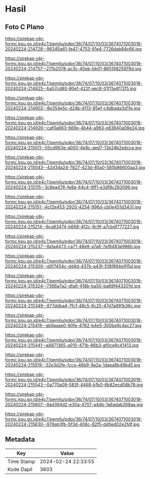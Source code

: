 # Hasil

## Foto C Plano

https://sirekap-obj-formc.kpu.go.id/e4c7/pemilu/pdpr/36/74/07/10/03/3674071003018-20240224-214728--96345a61-fe47-4753-91e4-7726dab84c66.jpg

https://sirekap-obj-formc.kpu.go.id/e4c7/pemilu/pdpr/36/74/07/10/03/3674071003018-20240224-214757--217b2078-ac3c-40eb-bb01-86519825978d.jpg

https://sirekap-obj-formc.kpu.go.id/e4c7/pemilu/pdpr/36/74/07/10/03/3674071003018-20240224-214825--ba57cd80-80e1-422f-aec8-01f11a4f72f5.jpg

https://sirekap-obj-formc.kpu.go.id/e4c7/pemilu/pdpr/36/74/07/10/03/3674071003018-20240224-214902--8e354e5c-d24b-4113-95ef-c4dbada3d11e.jpg

https://sirekap-obj-formc.kpu.go.id/e4c7/pemilu/pdpr/36/74/07/10/03/3674071003018-20240224-214926--caf0a663-669e-4b44-a963-e83840a08e24.jpg

https://sirekap-obj-formc.kpu.go.id/e4c7/pemilu/pdpr/36/74/07/10/03/3674071003018-20240224-215011--05cd963e-a000-4e8c-aed7-13e24b2edcca.jpg

https://sirekap-obj-formc.kpu.go.id/e4c7/pemilu/pdpr/36/74/07/10/03/3674071003018-20240224-215043--42d34a24-7827-423d-85a0-585b86600aa3.jpg

https://sirekap-obj-formc.kpu.go.id/e4c7/pemilu/pdpr/36/74/07/10/03/3674071003018-20240224-215115--3c8ea476-fe8a-44c4-9ff1-e3df8c283096.jpg

https://sirekap-obj-formc.kpu.go.id/e4c7/pemilu/pdpr/36/74/07/10/03/3674071003018-20240224-215151--4cf2e453-2920-4254-996d-cb0e451d3431.jpg

https://sirekap-obj-formc.kpu.go.id/e4c7/pemilu/pdpr/36/74/07/10/03/3674071003018-20240224-215214--6ca83474-b668-4f2c-9c9f-a7cbdf777227.jpg

https://sirekap-obj-formc.kpu.go.id/e4c7/pemilu/pdpr/36/74/07/10/03/3674071003018-20240224-215237--9a1a4473-ca71-48e9-a7a6-7af8483e986b.jpg

https://sirekap-obj-formc.kpu.go.id/e4c7/pemilu/pdpr/36/74/07/10/03/3674071003018-20240224-215300--d0f7454c-dd4d-437b-a43f-518f894e915d.jpg

https://sirekap-obj-formc.kpu.go.id/e4c7/pemilu/pdpr/36/74/07/10/03/3674071003018-20240224-215324--7366a7a2-dfa6-418b-ba50-ba89f443201d.jpg

https://sirekap-obj-formc.kpu.go.id/e4c7/pemilu/pdpr/36/74/07/10/03/3674071003018-20240224-215349--877ddba4-7fc1-48c5-8c25-47d7a891b36c.jpg

https://sirekap-obj-formc.kpu.go.id/e4c7/pemilu/pdpr/36/74/07/10/03/3674071003018-20240224-215419--ab9aaae0-80fe-4762-b4e5-300be9c4ac27.jpg

https://sirekap-obj-formc.kpu.go.id/e4c7/pemilu/pdpr/36/74/07/10/03/3674071003018-20240224-215441--a8871365-a010-471b-86b3-af0ce9c41413.jpg

https://sirekap-obj-formc.kpu.go.id/e4c7/pemilu/pdpr/36/74/07/10/03/3674071003018-20240224-215519--32e3d2fe-1cca-46b9-9a2a-1daea8b49bd5.jpg

https://sirekap-obj-formc.kpu.go.id/e4c7/pemilu/pdpr/36/74/07/10/03/3674071003018-20240224-215543--0a770a09-583f-4468-b1b0-6b82ecd08b78.jpg

https://sirekap-obj-formc.kpu.go.id/e4c7/pemilu/pdpr/36/74/07/10/03/3674071003018-20240224-215607--9ad394d2-e30a-4707-a4db-1a6adab268aa.jpg

https://sirekap-obj-formc.kpu.go.id/e4c7/pemilu/pdpr/36/74/07/10/03/3674071003018-20240224-215630--978ab3fb-5f3d-408c-82f5-dd0ed02e2fdf.jpg


## Metadata

| Key        | Value               |
| ---------- | ------------------- |
| Time Stamp | 2024-02-24 22:33:55 |
| Kode Dapil | 3603                |



